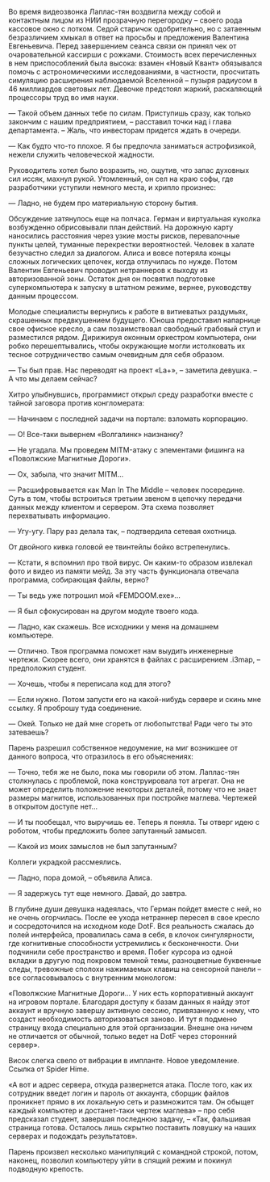 Во время видеозвонка Лаплас-тян воздвигла между собой и контактным лицом из НИИ прозрачную перегородку – своего рода кассовое окно с лотком. Седой старичок одобрительно, но с затаенным безразличием хмыкал в ответ на просьбы и предложения Валентина Евгеньевича. Перед завершением сеанса связи он принял чек от очаровательной кассирши с рожками. Стоимость всех перечисленных в нем приспособлений была высока: взамен «Новый Квант» обязывался помочь с астрономическими исследованиями, в частности, просчитать симуляцию расширения наблюдаемой Вселенной – пузыря радиусом в 46 миллиардов световых лет. Девочке предстоял жаркий, раскаляющий процессоры труд во имя науки.

— Такой объем данных тебе по силам. Приступишь сразу, как только закончим с нашим предприятием, – расставил точки над i глава департамента. – Жаль, что инвесторам придется ждать в очереди.

— Как будто что-то плохое. Я бы предпочла заниматься астрофизикой, нежели служить человеческой жадности.

Руководитель хотел было возразить, но, ощутив, что запас духовных сил иссяк, махнул рукой. Утомленный, он сел на краю софы, где разработчики уступили немного места, и хрипло произнес:

— Ладно, не будем про материальную сторону бытия.

Обсуждение затянулось еще на полчаса. Герман и виртуальная куколка возбужденно обрисовывали план действий. На дорожную карту наносились расстояния через узкие мосты рисков, перевалочные пункты целей, туманные перекрестки вероятностей. Человек в халате безучастно следил за диалогом. Алиса и вовсе потеряла концы сложных логических цепочек, когда отлучилась по нужде. Потом Валентин Евгеньевич проводил нетраннеров к выходу из авторизованной зоны. Остаток дня он посвятил подготовке суперкомпьютера к запуску в штатном режиме, вернее, руководству данным процессом. 

Молодые специалисты вернулись к работе в витиеватых раздумьях, скрашенных предвкушением будущего. Юноша предоставил напарнице свое офисное кресло, а сам позаимствовал свободный грабовый стул и разместился рядом. Дирижируя оконным оркестром компьютера, они робко перешептывались, чтобы окружающие могли истолковать их тесное сотрудничество самым очевидным для себя образом.

— Ты был прав. Нас переводят на проект «La+», – заметила девушка. – А что мы делаем сейчас?

Хитро улыбнувшись, программист открыл среду разработки вместе с тайной заговора против конгломерата:

— Начинаем с последней задачи на портале: взломать корпорацию.

— О! Все-таки вывернем «Волгалинк» наизнанку?

— Не угадала. Мы проведем MITM-атаку с элементами фишинга на «Поволжские Магнитные Дороги».

— Ох, забыла, что значит MITM...

— Расшифровывается как Man In The Middle – человек посередине. Суть в том, чтобы встроиться третьим звеном в цепочку передачи данных между клиентом и сервером. Эта схема позволяет перехватывать информацию.

— Угу-угу. Пару раз делала так, – подтвердила сетевая охотница.

От двойного кивка головой ее твинтейлы бойко встрепенулись. 

— Кстати, я вспомнил про твой вирус. Он каким-то образом извлекал фото и видео из памяти мейд. За эту часть функционала отвечала программа, собирающая файлы, верно?

— Ты ведь уже потрошил мой «FEMDOOM.ехе»...

— Я был сфокусирован на другом модуле твоего кода.

— Ладно, как скажешь. Все исходники у меня на домашнем компьютере.

— Отлично. Твоя программа поможет нам выудить инженерные чертежи. Скорее всего, они хранятся в файлах с расширением .i3map, – предположил студент.

— Хочешь, чтобы я переписала код для этого?

— Если нужно. Потом запусти его на какой-нибудь сервере и скинь мне ссылку. Я проброшу туда соединение.

— Окей. Только не дай мне сгореть от любопытства! Ради чего ты это затеваешь?

Парень разрешил собственное недоумение, на миг возникшее от данного вопроса, что отразилось в его объяснениях:

— Точно, тебя же не было, пока мы говорили об этом. Лаплас-тян столкнулась с проблемой, пока конструировала тот агрегат. Она не может определить положение некоторых деталей, потому что не знает размеры магнитов, использованных при постройке маглева. Чертежей в открытом доступе нет...

— И ты пообещал, что выручишь ее. Теперь я поняла. Ты отверг идею с роботом, чтобы предложить более запутанный замысел.

— Какой из моих замыслов не был запутанным?

Коллеги украдкой рассмеялись. 

— Ладно, пора домой, – объявила Алиса.

— Я задержусь тут еще немного. Давай, до завтра.

В глубине души девушка надеялась, что Герман пойдет вместе с ней, но не очень огорчилась. После ее ухода нетраннер пересел в свое кресло и сосредоточился на исходном коде DotF. Вся реальность сжалась до полей интерфейса, провалилась сама в себя, в клочок сингулярности, где когнитивные способности устремились к бесконечности. Они подчинили себе пространство и время. Побег курсора из одной вкладки в другую под покровом темной темы, разноцветные буквенные следы, тревожные сполохи нажимаемых клавиш на сенсорной панели – все согласовывалось с внутренним монологом:

«Поволжские Магнитные Дороги... У них есть корпоративный аккаунт на игровом портале. Благодаря доступу к базам данных я найду этот аккаунт и вручную завершу активную сессию, привязанную к нему, что создаст необходимость авторизоваться заново. И тут я подменю страницу входа специально для этой организации. Внешне она ничем не отличается от обычной, только ведет на DotF через сторонний сервер».

Висок слегка свело от вибрации в импланте. Новое уведомление. Ссылка от Spider Hime.

«А вот и адрес сервера, откуда развернется атака. После того, как их сотрудник введет логин и пароль от аккаунта, сборщик файлов проникнет прямо в их локальную сеть и размножится там. Он обыщет каждый компьютер и достанет-таки чертеж маглева» – про себя предсказал студент, завершая последнюю задачу, – «Так, фальшивая страница готова. Осталось лишь скрытно поставить ловушку на наших серверах и подождать результатов».

Парень произвел несколько манипуляций с командной строкой, потом, наконец, позволил компьютеру уйти в спящий режим и покинул подводную крепость.